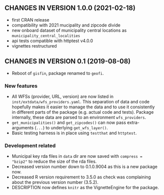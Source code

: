 ## CHANGES IN VERSION 1.0.0 (2021-02-18)

+ first CRAN release
+ compatibility with 2021 mucipality and zipcode divide
+ new onboard dataset of municipality central locations as `municipality_central_localities`
+ api tests compatible with httptest v4.0.0
+ vignettes restructured

## CHANGES IN VERSION 0.1 (2019-08-08)

+ Reboot of `gisfin`, package renamed to `geofi`.

### New features

+ All WFSs (provider, URL, version) are now listed in 
  `inst/extdata/wfs_providers.yaml`. This separation of data and code hopefully
  makes it easier to manage the data and to use it consistently in different 
  parts of the package (e.g. actual code and tests). Package internally, these
  data are parsed to an environment `wfs_providers`.
+ `get_municipalities()` and `get_zipcodes()` can now pass extra-arguments 
  (`...`) to underlying `get_wfs_layer()`. 
+ Basic testing harness is in place using `testthat` and `httptest`.

### Development related

+ Municipal key rda files in `data` dir are now saved with `compress = "bzip2"`
  to reduce the size of the rda files.
+ Decreased version number down to 0.1.0.9004 as this is a new package now.
+ Decreased R version requirement to 3.5.0 as check was complaining about the
  previous version number (3.5.2).
+ DESCRIPTION now defines `knitr` as the VignetteEngine for the package.
